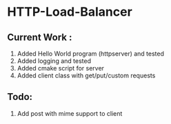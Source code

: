# HTTP-Load-Balancer
## Current Work :
1. Added Hello World program (httpserver) and tested
2. Added logging and tested
3. Added cmake script for server
4. Added client class with get/put/custom requests

## Todo:
1. Add post with mime support to client
